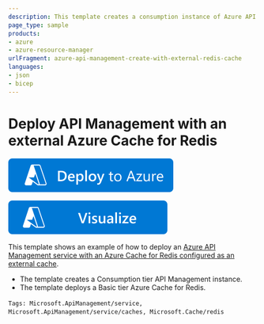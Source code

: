 ```yaml
---
description: This template creates a consumption instance of Azure API Management with an external Azure Cache for Redis
page_type: sample
products:
- azure
- azure-resource-manager
urlFragment: azure-api-management-create-with-external-redis-cache
languages:
- json
- bicep
---
```

# Deploy API Management with an external Azure Cache for Redis

[![Deploy To Azure](https://raw.githubusercontent.com/Azure/azure-quickstart-templates/master/1-CONTRIBUTION-GUIDE/images/deploytoazure.svg?sanitize=true)](https://portal.azure.com/#create/Microsoft.Template/uri/https%3A%2F%2Fraw.githubusercontent.com%2FAzure%2Fazure-quickstart-templates%2Fmaster%2Fquickstarts%2Fmicrosoft.apimanagement%2Fapi-management-create-with-external-redis-cache%2Fazuredeploy.json)

[![Visualize](https://raw.githubusercontent.com/Azure/azure-quickstart-templates/master/1-CONTRIBUTION-GUIDE/images/visualizebutton.svg?sanitize=true)](http://armviz.io/#/?load=https%3A%2F%2Fraw.githubusercontent.com%2FAzure%2Fazure-quickstart-templates%2Fmaster%2Fquickstarts%2Fmicrosoft.apimanagement%2Fapi-management-create-with-external-redis-cache%2Fazuredeploy.json)

This template shows an example of how to deploy an [Azure API Management service with an Azure Cache for Redis configured as an external cache](https://learn.microsoft.com/azure/api-management/api-management-howto-cache-external).

- The template creates a Consumption tier API Management instance.
- The template deploys a Basic tier Azure Cache for Redis.

`Tags: Microsoft.ApiManagement/service, Microsoft.ApiManagement/service/caches, Microsoft.Cache/redis`
